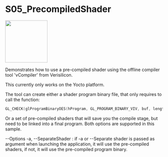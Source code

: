 <!-- #AG_DEMOAPP_HEADER_BEGIN# -->
# S05_PrecompiledShader
<img src="Example.jpg" height="135px">

<!-- #AG_DEMOAPP_HEADER_END# -->
<!-- #AG_BRIEF_BEGIN# -->
Demonstrates how to use a pre-compiled shader using the offline compiler tool 'vCompiler' from Verisilicon.

This currently only works on the Yocto platform.
<!-- #AG_BRIEF_END# -->

The tool can create either a shader program binary file, that only requires to call the function:

```C++
GL_CHECK(glProgramBinaryOES(hProgram, GL_PROGRAM_BINARY_VIV, buf, length));
```

Or a set of pre-compiled shaders that will save you the compile stage, but need to be linked into a final program.
Both options are supported in this sample.

--Options
-a, --SeparateShader : if -a or --Separate shader is passed as argument when launching the application, it will use the pre-compiled shaders, if not, it will use the pre-compiled program binary.

<!-- #AG_DEMOAPP_COMMANDLINE_ARGUMENTS_BEGIN# -->
<!-- #AG_DEMOAPP_COMMANDLINE_ARGUMENTS_END# -->
